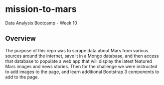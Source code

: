 # mission-to-mars
Data Analysis Bootcamp - Week 10

## Overview

The purpose of this repo was to scrape data about Mars from various sources around the internet, save it in a Mongo database, and then access that database to populate a web app that will display the latest featured Mars images and news stories. Then for the challenge we were instructed to add images to the page, and learn additional Bootstrap 3 components to add to the page.